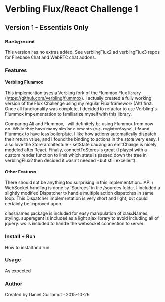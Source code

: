 # Verbling Flux/React Challenge 1

## Version 1 - Essentials Only

### Background

This version has no extras added. See verblingFlux2 ad verblingFlux3 repos for Firebase Chat and WebRTC chat addons. 

### Features

#### Verbling Flummox

This implemention uses a Verbling fork of the Flummox Flux library (https://github.com/verbling/flummox). I actually created a fully working version of the Flux Challenge using my regular Flux framework (Alt) first. Once all functionality was complete, I decided to refactor to use Verbling's Flummox implementation to familiarize myself with this library. 

Comparing Alt and Flummox, I will definitely be using Flummox from now on. While they have many similar elements (e.g. registerAsync), I found Flummox to have less boilerplate. I like how actions automatically dispatch their return value, and I found the binding to actions in the store very easy. I also love the Store architecture - setState causing an emitChange is nicely modeled after React. Finally, <FluxComponent> connectToStores is great (I played with a custom render function to limit which state is passed down the tree in verblingFlux2 then decided it wasn't needed - but still excellent). 

#### Other Features

There should not be anything too surprising in this implementation.. API / WebSocket handling is done by 'Sources' in the /sources folder. I included a slightly modified Dispatcher to handle multiple action dispatches in same loop. This Dispatcher implementation is very short and light, but could certainly be improved upon. 

classnames package is included for easy manipulation of classNames styling. superagent is included as a light ajax library to avoid including all of jquery. ws is included to handle the websocket connection to server. 

### Install + Run

How to install and run

### Usage

As expected

### Author

Created by Daniel Guillamot - 2015-10-26